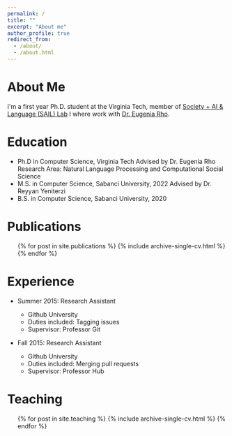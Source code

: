 ```yaml
---
permalink: /
title: ""
excerpt: "About me"
author_profile: true
redirect_from: 
  - /about/
  - /about.html
---
```


About Me
=====
I'm a first year Ph.D. student at the Virginia Tech, member of [Society + AI & Language (SAIL) Lab](https://sail.cs.vt.edu/) I where work with [Dr. Eugenia Rho](https://eugeniarho.com/). 


Education
======
* Ph.D in Computer Science, Virginia Tech
  Advised by Dr. Eugenia Rho
  Research Area: Natural Language Processing and Computational Social Science
* M.S. in Computer Science, Sabanci University, 2022
  Advised by Dr. Reyyan Yeniterzi
* B.S. in Computer Science, Sabanci University, 2020


Publications
======
  <ul>{% for post in site.publications %}
    {% include archive-single-cv.html %}
  {% endfor %}</ul>


Experience
======
* Summer 2015: Research Assistant
  * Github University
  * Duties included: Tagging issues
  * Supervisor: Professor Git

* Fall 2015: Research Assistant
  * Github University
  * Duties included: Merging pull requests
  * Supervisor: Professor Hub


Teaching
======
  <ul>{% for post in site.teaching %}
    {% include archive-single-cv.html %}
  {% endfor %}</ul>